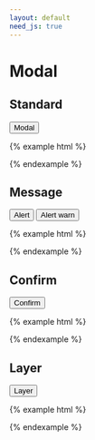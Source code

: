 ```yaml
---
layout: default
need_js: true
---
```


# Modal

## Standard

<button class="ui-button primary js-modal-btn">Modal</button>

{% example html %}
<script>
  var Modal = ui.Modal;

  var m = new Modal({
    onOpen: function () {
      console.log('open');
    },
    onConfirm: function (e, modal) {
      console.log('ok');
      modal.hide();
    }
  });

  document.querySelector('.js-modal-btn').addEventListener('click', function () {
    m.show({
      title: 'Modal',
      content: '<div class="modal-main">Modal Content Text .... ...Modal Content Text ....</div>'
    });
  });
</script>
{% endexample %}

## Message

<button class="ui-button primary js-alert-btn mr-20">Alert</button> <button class="ui-button primary js-alert-warn">Alert warn</button>

{% example html %}
<script>
  var Message = ui.Message;

  var m2 = new Message();
  document.querySelector('.js-alert-btn').addEventListener('click', function () {
    m2.success('这里是信息提示');
  });

  document.querySelector('.js-alert-warn').addEventListener('click', function () {
    m2.warn('这里是信息提示');
  });
</script>
{% endexample %}

## Confirm

<button class="ui-button primary js-confirm-btn">Confirm</button>

{% example html %}
<script>
  var Modal = ui.Modal;

  m3 = new Modal({
    type: 'confirm'
  });

  document.querySelector('.js-confirm-btn').addEventListener('click', function () {
    m3.confirm({
      content: '提醒',
      desc: '当前积分余额为1，完成当前操作需要消耗20积分'
    });
  });
</script>
{% endexample %}

## Layer

<button class="ui-button primary js-layer-btn">Layer</button>

{% example html %}
<script>
  var Layer = ui.Layer;

  l = new Layer({
    position: 'bottom',  // default: right
    width: '100%', // default: 640
    onOpen: function () {
      console.log('open')
    },
    onClose: function() {
      console.log('close')
    }
  });

  document.querySelector('.js-layer-btn').addEventListener('click', function () {
    l.show({
      title: 'Title',
      content: '<div class="ui-column stretch"><div class="layer-main plr-24">content here</div><div class="layer-footer"><button class="ui-button primary mr-16" type="submit">保存</button><button class="ui-button" type="button" data-layer-close>取消</button></div></div>'
    });
  });
</script>
{% endexample %}